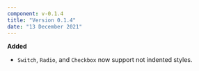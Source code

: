 ```yaml
---
component: v-0.1.4
title: "Version 0.1.4"
date: "13 December 2021"
---
```


**Added**

- `Switch`, `Radio`, and `Checkbox` now support not indented styles.

